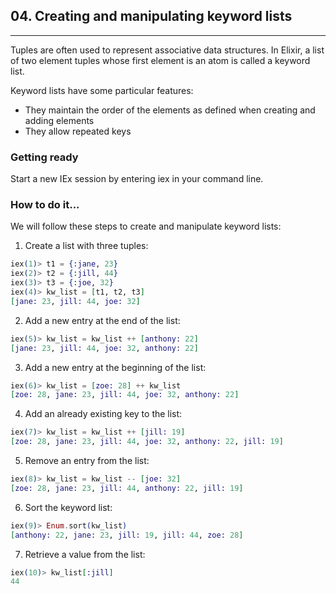## 04. Creating and manipulating keyword lists

---

Tuples are often used to represent associative data structures. In Elixir, a list of two element tuples whose first element is an atom is called a keyword list.

Keyword lists have some particular features:
* They maintain the order of the elements as defined when creating and adding elements
* They allow repeated keys

### Getting ready

Start a new IEx session by entering iex in your command line.

### How to do it...

We will follow these steps to create and manipulate keyword lists:
1. Create a list with three tuples:
```elixir
iex(1)> t1 = {:jane, 23}
iex(2)> t2 = {:jill, 44}
iex(3)> t3 = {:joe, 32}
iex(4)> kw_list = [t1, t2, t3]
[jane: 23, jill: 44, joe: 32]
```

2. Add a new entry at the end of the list:
```elixir
iex(5)> kw_list = kw_list ++ [anthony: 22]
[jane: 23, jill: 44, joe: 32, anthony: 22]
```

3. Add a new entry at the beginning of the list:
```elixir
iex(6)> kw_list = [zoe: 28] ++ kw_list
[zoe: 28, jane: 23, jill: 44, joe: 32, anthony: 22]
```

4. Add an already existing key to the list:
```elixir
iex(7)> kw_list = kw_list ++ [jill: 19]
[zoe: 28, jane: 23, jill: 44, joe: 32, anthony: 22, jill: 19]
```

5. Remove an entry from the list:
```elixir
iex(8)> kw_list = kw_list -- [joe: 32]
[zoe: 28, jane: 23, jill: 44, anthony: 22, jill: 19]
```

6. Sort the keyword list:
```elixir
iex(9)> Enum.sort(kw_list)
[anthony: 22, jane: 23, jill: 19, jill: 44, zoe: 28]
```

7. Retrieve a value from the list:
```elixir
iex(10)> kw_list[:jill]
44
```
